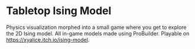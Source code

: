 # Tabletop Ising Model
Physics visualization morphed into a small game where you get to explore the 2D Ising model. All in-game models made using ProBuilder. Playable on https://xyalice.itch.io/ising-model.
